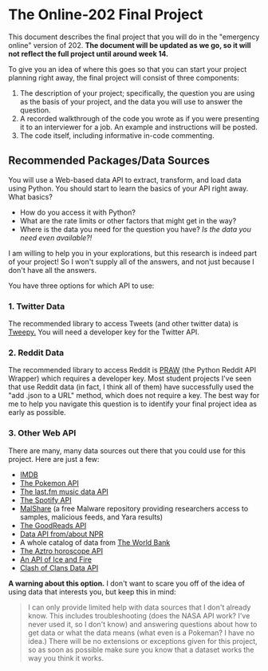 # The Online-202 Final Project

This document describes the final project that you will do in the "emergency online" version of 202. **The document will be updated as we go, so it will not reflect the full project until around week 14.**

To give you an idea of where this goes so that you can start your project planning right away, the final project will consist of three components:

1. The description of your project; specifically, the question you are using as the basis of your project, and the data you will use to answer the question.
2. A recorded walkthrough of the code you wrote as if you were presenting it to an interviewer for a job. An example and instructions will be posted.
3. The code itself, including informative in-code commenting.

## Recommended Packages/Data Sources

You will use a Web-based data API to extract, transform, and load data using Python. You should start to learn the basics of your API right away. What basics?

- How do you access it with Python?
- What are the rate limits or other factors that might get in the way?
- Where is the data you need for the question you have? _Is the data you need even available?!_

I am willing to help you in your explorations, but this research is indeed part of your project! So I won't supply all of the answers, and not just because I don't have all the answers.

You have three options for which API to use:

### 1\. Twitter Data

The recommended library to access Tweets (and other twitter data) is [Tweepy.](http://docs.tweepy.org/en/latest/) You will need a developer key for the Twitter API.

### 2\. Reddit Data

The recommended library to access Reddit is [PRAW](https://praw.readthedocs.io/en/latest) (the Python Reddit API Wrapper) which requires a developer key. Most student projects I've seen that use Reddit data (in fact, I think all of them) have successfully used the "add .json to a URL" method, which does not require a key. The best way for me to help you navigate this question is to identify your final project idea as early as possible.

### 3\. Other Web API

There are many, many data sources out there that you could use for this project. Here are just a few:

- [IMDB](https://imdbpy.readthedocs.io/en/latest/)
- [The Pokemon API](https://pokeapi.co/)
- [The last.fm music data API](https://www.last.fm/api)
- [The Spotify API](https://developer.spotify.com/documentation/web-api/)
- [MalShare](https://www.malshare.com/index.php) (a free Malware repository providing researchers access to samples, malicious feeds, and Yara results)
- [The GoodReads API](https://www.goodreads.com/api)
- [Data API from/about NPR](https://dev.npr.org/)
- A whole catalog of data from [The World Bank](https://datacatalog.worldbank.org/)
- [The Aztro horoscope API](https://aztro.readthedocs.io/en/latest/)
- [An API of Ice and Fire](https://anapioficeandfire.com/)
- [Clash of Clans Data API](https://developer.clashofclans.com)

**A warning about this option.** I don't want to scare you off of the idea of using data that interests you, but keep this in mind:

> I can only provide limited help with data sources that I don't already know. This includes troubleshooting (does the NASA API work? I've never used it, so I don't know) and answering questions about how to get data or what the data means (what even is a Pokeman? I have no idea.) There will be no extensions or exceptions given for this project, so as soon as possible make sure you know that a dataset works the way you think it works.
